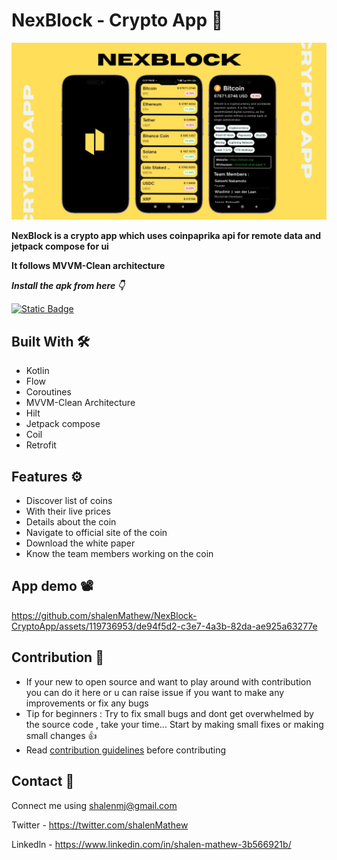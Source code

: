 # NexBlock - Crypto App 🚀
![App Screenshot](https://github.com/shalenMathew/NexBlock-CryptoApp/blob/master/images/crypto_banner.png)

**NexBlock is a crypto app which uses coinpaprika api for remote data and jetpack compose for ui**

**It follows MVVM-Clean architecture**

***Install the apk from here 👇***

[![Static Badge](https://img.shields.io/badge/NexBlock-APK-red?logo=android)](https://github.com/shalenMathew/NexBlock-CryptoApp/releases/tag/v1.0)

## Built With 🛠
- Kotlin
- Flow
- Coroutines
- MVVM-Clean Architecture
- Hilt
- Jetpack compose
- Coil
- Retrofit

 ## Features ⚙️
 
 - Discover list of coins
- With their live prices
- Details about the coin
- Navigate to official site of the coin
- Download the white paper
- Know the team members working on the coin

## App demo 📽️
https://github.com/shalenMathew/NexBlock-CryptoApp/assets/119736953/de94f5d2-c3e7-4a3b-82da-ae925a63277e

## Contribution 🤝
- If your new to open source and want to play around with contribution you can do it here or u can raise issue if you want to make any improvements or fix any bugs
- Tip for beginners : Try to fix small bugs and dont get overwhelmed by the source code , take your time... Start by making small fixes or making small changes 👍
- Read [contribution guidelines](CONTRIBUTING.md) before contributing

## Contact 📧
Connect me using shalenmj@gmail.com

Twitter - https://twitter.com/shalenMathew

Linkedln - https://www.linkedin.com/in/shalen-mathew-3b566921b/
